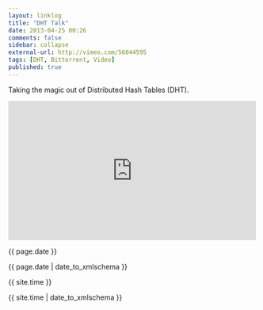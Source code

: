 ```yaml
---
layout: linklog
title: "DHT Talk"
date: 2013-04-25 00:26
comments: false
sidebar: collapse
external-url: http://vimeo.com/56044595
tags: [DHT, Bittorrent, Video]
published: true
---
```


Taking the magic out of Distributed Hash Tables (DHT).
<div class="flex-video">
    <iframe src="http://player.vimeo.com/video/56044595?title=0&amp;byline=0&amp;portrait=0&amp;color=ffffff" width="500" height="281" frameborder="0" webkitAllowFullScreen mozallowfullscreen allowFullScreen></iframe>
</div>

{{ page.date }}

{{ page.date | date_to_xmlschema }}

{{ site.time }}

{{ site.time | date_to_xmlschema }}
